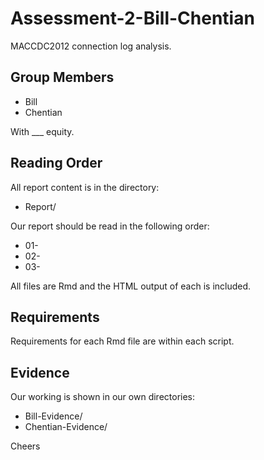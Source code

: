 # Assessment-2-Bill-Chentian
MACCDC2012 connection log analysis.

## Group Members

* Bill
* Chentian

With ___ equity.

## Reading Order

All report content is in the directory:

* Report/

Our report should be read in the following order:

* 01-
* 02-
* 03-

All files are Rmd and the HTML output of each is included.

## Requirements

Requirements for each Rmd file are within each script.

## Evidence

Our working is shown in our own directories:

* Bill-Evidence/
* Chentian-Evidence/

Cheers
